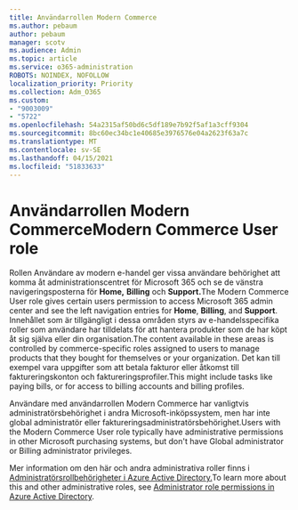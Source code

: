 ```yaml
---
title: Användarrollen Modern Commerce
ms.author: pebaum
author: pebaum
manager: scotv
ms.audience: Admin
ms.topic: article
ms.service: o365-administration
ROBOTS: NOINDEX, NOFOLLOW
localization_priority: Priority
ms.collection: Adm_O365
ms.custom:
- "9003009"
- "5722"
ms.openlocfilehash: 54a2315af50bd6c5df189e7b92f5af1a3cff9304
ms.sourcegitcommit: 8bc60ec34bc1e40685e3976576e04a2623f63a7c
ms.translationtype: MT
ms.contentlocale: sv-SE
ms.lasthandoff: 04/15/2021
ms.locfileid: "51833633"
---
```

# <a name="modern-commerce-user-role"></a><span data-ttu-id="3472e-102">Användarrollen Modern Commerce</span><span class="sxs-lookup"><span data-stu-id="3472e-102">Modern Commerce User role</span></span>

<span data-ttu-id="3472e-103">Rollen Användare av modern e-handel ger vissa användare behörighet att komma åt administrationscentret för Microsoft 365 och se de vänstra navigeringsposterna för **Home,** **Billing** och **Support.**</span><span class="sxs-lookup"><span data-stu-id="3472e-103">The Modern Commerce User role gives certain users permission to access Microsoft 365 admin center and see the left navigation entries for **Home**, **Billing**, and **Support**.</span></span> <span data-ttu-id="3472e-104">Innehållet som är tillgängligt i dessa områden styrs av e-handelsspecifika roller som användare har tilldelats för att hantera produkter som de har köpt åt sig själva eller din organisation.</span><span class="sxs-lookup"><span data-stu-id="3472e-104">The content available in these areas is controlled by commerce-specific roles assigned to users to manage products that they bought for themselves or your organization.</span></span> <span data-ttu-id="3472e-105">Det kan till exempel vara uppgifter som att betala fakturor eller åtkomst till faktureringskonton och faktureringsprofiler.</span><span class="sxs-lookup"><span data-stu-id="3472e-105">This might include tasks like paying bills, or for access to billing accounts and billing profiles.</span></span>

<span data-ttu-id="3472e-106">Användare med användarrollen Modern Commerce har vanligtvis administratörsbehörighet i andra Microsoft-inköpssystem, men har inte global administratör eller faktureringsadministratörsbehörighet.</span><span class="sxs-lookup"><span data-stu-id="3472e-106">Users with the Modern Commerce User role typically have administrative permissions in other Microsoft purchasing systems, but don't have Global administrator or Billing administrator privileges.</span></span>

<span data-ttu-id="3472e-107">Mer information om den här och andra administrativa roller finns i [Administratörsrollbehörigheter i Azure Active Directory.](https://docs.microsoft.com/azure/active-directory/users-groups-roles/directory-assign-admin-roles#modern-commerce-administrator)</span><span class="sxs-lookup"><span data-stu-id="3472e-107">To learn more about this and other administrative roles, see [Administrator role permissions in Azure Active Directory](https://docs.microsoft.com/azure/active-directory/users-groups-roles/directory-assign-admin-roles#modern-commerce-administrator).</span></span>